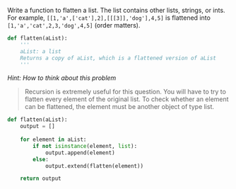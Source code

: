 Write a function to flatten a list. The list contains other lists, strings, or ints. For example, ```[[1,'a',['cat'],2],[[[3]],'dog'],4,5]``` is flattened into ```[1,'a','cat',2,3,'dog',4,5]``` (order matters).
```python
def flatten(aList):
    ''' 
    aList: a list 
    Returns a copy of aList, which is a flattened version of aList 
    '''
```


_Hint: How to think about this problem_
>Recursion is extremely useful for this question. You will have to try to flatten every element of the original list. To check whether an element can be flattened, the element must be another object of type list.

```python
def flatten(aList):
    output = []
    
    for element in aList:
        if not isinstance(element, list):
            output.append(element)
        else:
            output.extend(flatten(element))

    return output
```
